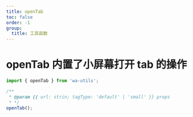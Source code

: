 ```yaml
---
title: openTab
toc: false
order: -1
group:
  title: 工具函数
---
```


# openTab 内置了小屏幕打开 tab 的操作

```typescript
import { openTab } from 'wa-utils';

/**
 * @param {{ url: strin; tagType: 'default' | 'small' }} props
 * */
openTab();
```
